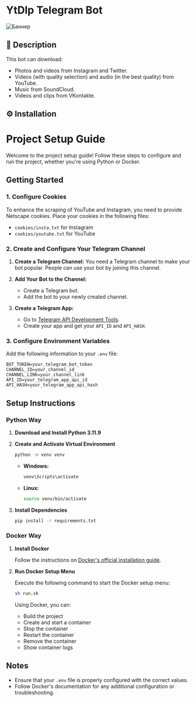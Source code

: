 # YtDlp Telegram Bot

![Баннер](https://i.ibb.co/nwnrB9H/icon.png)

## 📖 Description
This bot can download:
- Photos and videos from Instagram and Twitter.
- Videos (with quality selection) and audio (in the best quality) from YouTube.
- Music from SoundCloud.
- Videos and clips from VKontakte.

## ⚙️ Installation


# Project Setup Guide

Welcome to the project setup guide! Follow these steps to configure and run the project, whether you're using Python or Docker.

## Getting Started

### 1. Configure Cookies

To enhance the scraping of YouTube and Instagram, you need to provide Netscape cookies. Place your cookies in the following files:
- `cookies/insta.txt` for Instagram
- `cookies/youtube.txt` for YouTube

### 2. Create and Configure Your Telegram Channel

1. **Create a Telegram Channel:** 
   You need a Telegram channel to make your bot popular. People can use your bot by joining this channel.

2. **Add Your Bot to the Channel:**
   - Create a Telegram bot.
   - Add the bot to your newly created channel.

3. **Create a Telegram App:**
   - Go to [Telegram API Development Tools](https://my.telegram.org/apps).
   - Create your app and get your `API_ID` and `API_HASH`.

### 3. Configure Environment Variables

Add the following information to your `.env` file:

```env
BOT_TOKEN=your_telegram_bot_token
CHANNEL_ID=your_channel_id
CHANNEL_LINK=your_channel_link
API_ID=your_telegram_app_api_id
API_HASH=your_telegram_app_api_hash
```

## Setup Instructions

### Python Way

1. **Download and Install Python 3.11.9**

2. **Create and Activate Virtual Environment**

   ```bash
   python -m venv venv
   ```

   - **Windows:**

     ```bash
     venv\Scripts\activate
     ```

   - **Linux:**

     ```bash
     source venv/bin/activate
     ```

3. **Install Dependencies**

   ```bash
   pip install -r requirements.txt
   ```

### Docker Way

1. **Install Docker**

   Follow the instructions on [Docker's official installation guide](https://docs.docker.com/engine/install/).

2. **Run Docker Setup Menu**

   Execute the following command to start the Docker setup menu:

   ```bash
   sh run.sh
   ```

   Using Docker, you can:
   - Build the project
   - Create and start a container
   - Stop the container
   - Restart the container
   - Remove the container
   - Show container logs

## Notes

- Ensure that your `.env` file is properly configured with the correct values.
- Follow Docker's documentation for any additional configuration or troubleshooting.


